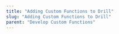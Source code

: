 ```yaml
---
title: "Adding Custom Functions to Drill"
slug: "Adding Custom Functions to Drill"
parent: "Develop Custom Functions"
---  
```



